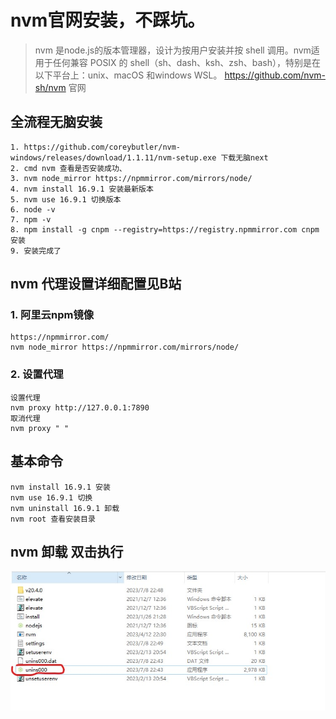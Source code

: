 # nvm官网安装，不踩坑。
> nvm 是node.js的版本管理器，设计为按用户安装并按 shell 调用。nvm适用于任何兼容 POSIX 的 shell（sh、dash、ksh、zsh、bash），特别是在以下平台上：unix、macOS 和windows WSL。
https://github.com/nvm-sh/nvm 官网

## 全流程无脑安装
```
1. https://github.com/coreybutler/nvm-windows/releases/download/1.1.11/nvm-setup.exe 下载无脑next
2. cmd nvm 查看是否安装成功、
3. nvm node_mirror https://npmmirror.com/mirrors/node/
4. nvm install 16.9.1 安装最新版本
5. nvm use 16.9.1 切换版本
6. node -v
7. npm -v
8. npm install -g cnpm --registry=https://registry.npmmirror.com cnpm 安装
9. 安装完成了
```
## nvm 代理设置详细配置见B站
### 1. 阿里云npm镜像
```
https://npmmirror.com/
nvm node_mirror https://npmmirror.com/mirrors/node/
```
### 2. 设置代理
```
设置代理
nvm proxy http://127.0.0.1:7890
取消代理
nvm proxy " "
```
## 基本命令
```
nvm install 16.9.1 安装
nvm use 16.9.1 切换
nvm uninstall 16.9.1 卸载
nvm root 查看安装目录
```

## nvm 卸载 双击执行
![nvm 卸载](./unnvm.jpg)